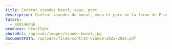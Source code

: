 ```yaml
---
title: Contrat viandes boeuf, veau, porc
description: Contrat viandes de boeuf, veau et porc de la ferme de François
tutors:
  - 8UQi4HQnb
producer: hEorfTyhr
photoUrl: /uploads/images/viande-boeuf.jpg
documentPath: /uploads/files/contrat-viande-2025-2026.pdf
---
```

